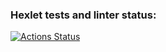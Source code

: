 ### Hexlet tests and linter status:
[![Actions Status](https://github.com/AlexSekret/java-project-78/actions/workflows/hexlet-check.yml/badge.svg)](https://github.com/AlexSekret/java-project-78/actions)